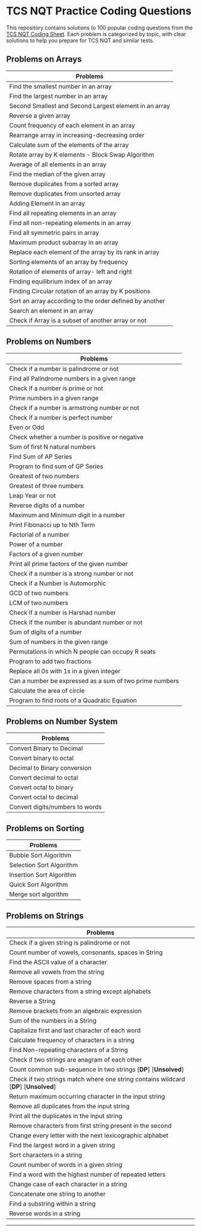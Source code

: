 # TCS NQT Practice Coding Questions

This repository contains solutions to 100 popular coding questions from the [TCS NQT Coding Sheet](https://takeuforward.org/interviews/tcs-nqt-coding-sheet-tcs-coding-questions/). Each problem is categorized by topic, with clear solutions to help you prepare for TCS NQT and similar tests.

## Problems on Arrays

| Problems                                                |
| ------------------------------------------------------- |
| Find the smallest number in an array                    |
| Find the largest number in an array                     |
| Second Smallest and Second Largest element in an array  |
| Reverse a given array                                   |
| Count frequency of each element in an array             |
| Rearrange array in increasing-decreasing order          |
| Calculate sum of the elements of the array              |
| Rotate array by K elements - Block Swap Algorithm       |
| Average of all elements in an array                     |
| Find the median of the given array                      |
| Remove duplicates from a sorted array                   |
| Remove duplicates from unsorted array                   |
| Adding Element in an array                              |
| Find all repeating elements in an array                 |
| Find all non-repeating elements in an array             |
| Find all symmetric pairs in array                       |
| Maximum product subarray in an array                    |
| Replace each element of the array by its rank in array  |
| Sorting elements of an array by frequency               |
| Rotation of elements of array- left and right           |
| Finding equilibrium index of an array                   |
| Finding Circular rotation of an array by K positions    |
| Sort an array according to the order defined by another |
| Search an element in an array                           |
| Check if Array is a subset of another array or not      |

## Problems on Numbers

| Problems                                                |
| ------------------------------------------------------- |
| Check if a number is palindrome or not                  |
| Find all Palindrome numbers in a given range            |
| Check if a number is prime or not                       |
| Prime numbers in a given range                          |
| Check if a number is armstrong number or not            |
| Check if a number is perfect number                     |
| Even or Odd                                             |
| Check whether a number is positive or negative          |
| Sum of first N natural numbers                          |
| Find Sum of AP Series                                   |
| Program to find sum of GP Series                        |
| Greatest of two numbers                                 |
| Greatest of three numbers                               |
| Leap Year or not                                        |
| Reverse digits of a number                              |
| Maximum and Minimum digit in a number                   |
| Print Fibonacci up to Nth Term                          |
| Factorial of a number                                   |
| Power of a number                                       |
| Factors of a given number                               |
| Print all prime factors of the given number             |
| Check if a number is a strong number or not             |
| Check if a Number is Automorphic                        |
| GCD of two numbers                                      |
| LCM of two numbers                                      |
| Check if a number is Harshad number                     |
| Check if the number is abundant number or not           |
| Sum of digits of a number                               |
| Sum of numbers in the given range                       |
| Permutations in which N people can occupy R seats       |
| Program to add two fractions                            |
| Replace all 0s with 1s in a given integer               |
| Can a number be expressed as a sum of two prime numbers |
| Calculate the area of circle                            |
| Program to find roots of a Quadratic Equation           |

## Problems on Number System

| Problems                        |
| ------------------------------- |
| Convert Binary to Decimal       |
| Convert binary to octal         |
| Decimal to Binary conversion    |
| Convert decimal to octal        |
| Convert octal to binary         |
| Convert octal to decimal        |
| Convert digits/numbers to words |

## Problems on Sorting

| Problems                 |
| ------------------------ |
| Bubble Sort Algorithm    |
| Selection Sort Algorithm |
| Insertion Sort Algorithm |
| Quick Sort Algorithm     |
| Merge sort algorithm     |

## Problems on Strings

| Problems                                                                              |
| ------------------------------------------------------------------------------------- |
| Check if a given string is palindrome or not                                          |
| Count number of vowels, consonants, spaces in String                                  |
| Find the ASCII value of a character                                                   |
| Remove all vowels from the string                                                     |
| Remove spaces from a string                                                           |
| Remove characters from a string except alphabets                                      |
| Reverse a String                                                                      |
| Remove brackets from an algebraic expression                                          |
| Sum of the numbers in a String                                                        |
| Capitalize first and last character of each word                                      |
| Calculate frequency of characters in a string                                         |
| Find Non-repeating characters of a String                                             |
| Check if two strings are anagram of each other                                        |
| Count common sub-sequence in two strings [**DP**] [**Unsolved**]                      |
| Check if two strings match where one string contains wildcard [**DP**] [**Unsolved**] |
| Return maximum occurring character in the input string                                |
| Remove all duplicates from the input string                                           |
| Print all the duplicates in the input string                                          |
| Remove characters from first string present in the second                             |
| Change every letter with the next lexicographic alphabet                              |
| Find the largest word in a given string                                               |
| Sort characters in a string                                                           |
| Count number of words in a given string                                               |
| Find a word with the highest number of repeated letters                               |
| Change case of each character in a string                                             |
| Concatenate one string to another                                                     |
| Find a substring within a string                                                      |
| Reverse words in a string                                                             |

---
